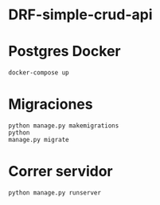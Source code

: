 # DRF-simple-crud-api

# Postgres Docker 
<code>docker-compose up</code>

# Migraciones
<code>python manage.py makemigrations</code><br>
<code>python manage.py migrate</code>

# Correr servidor

<code>python manage.py runserver</code>
